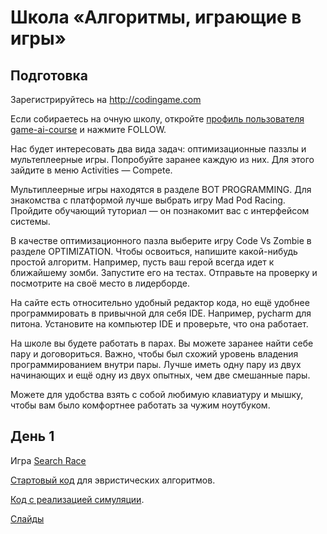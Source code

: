# Школа «Алгоритмы, играющие в игры»

## Подготовка

Зарегистрируйтесь на http://codingame.com

Если собираетесь на очную школу, 
откройте [профиль пользователя game-ai-course](https://www.codingame.com/profile/dbfe89047e1be3c8740cad5b5d694a8c2913742) и нажмите FOLLOW.

Нас будет интересовать два вида задач: оптимизационные паззлы и мультеплеерные игры. 
Попробуйте заранее каждую из них. Для этого зайдите в меню Activities — Compete.

Мультиплеерные игры находятся в разделе BOT PROGRAMMING.
Для знакомства с платформой лучше выбрать игру Mad Pod Racing.
Пройдите обучающий туториал — он познакомит вас с интерфейсом системы.

В качестве оптимизационного пазла выберите игру Code Vs Zombie в разделе OPTIMIZATION.
Чтобы освоиться, напишите какой-нибудь простой алгоритм.
Например, пусть ваш герой всегда идет к ближайшему зомби. 
Запустите его на тестах. 
Отправьте на проверку и посмотрите на своё место в лидерборде.

На сайте есть относительно удобный редактор кода,
но ещё удобнее программировать в привычной для себя IDE.
Например, pycharm для питона. 
Установите на компьютер IDE и проверьте, что она работает.

На школе вы будете работать в парах. Вы можете заранее найти себе пару и договориться. 
Важно, чтобы был схожий уровень владения программированием внутри пары. 
Лучше иметь одну пару из двух начинающих и ещё одну из двух опытных, чем две смешанные пары.

Можете для удобства взять с собой любимую клавиатуру и мышку, чтобы вам было комфортнее работать за чужим ноутбуком.

## День 1

Игра [Search Race](https://www.codingame.com/multiplayer/optimization/search-race)

[Стартовый код](/search-race/heuristics.py) для эвристических алгоритмов.

[Код с реализацией симуляции](/search-race/simulation.py).

[Слайды](day1-montecarlo.pptx)
